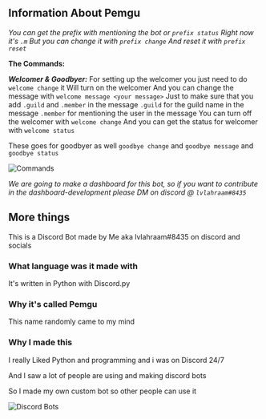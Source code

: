 ## Information About Pemgu
*You can get the prefix with mentioning the bot or `prefix status`*
*Right now it's `.m`*
*But you can change it with `prefix change`*
*And reset it with `prefix reset`*

**The Commands:**

***Welcomer & Goodbyer:***
For setting up the welcomer you just need to do `welcome change` it Will turn on the welcomer
And you can change the message with `welcome message <your message>`
Just to make sure that you add `.guild` and `.member` in the message
`.guild` for the guild name in the message
`.member` for mentioning the user in the message
You can turn off the welcomer with `welcome change`
And you can get the status for welcomer with `welcome status`

These goes for goodbyer as well
`goodbye change` and `goodbye message` and `goodbye status`

![Commands](https://cdn.discordapp.com/attachments/824216160425869312/901038923575357480/unknown.png)

*We are going to make a dashboard for this bot, so if you want to contribute in the dashboard-development please DM on discord @ `lvlahraam#8435`*

## More things
This is a Discord Bot made by Me aka lvlahraam#8435 on discord and socials

### What language was it made with
It's written in Python with Discord.py

### Why it's called Pemgu
This name randomly came to my mind

### Why I made this
I really Liked Python and programming and i was on Discord 24/7

And I saw a lot of people are using and making discord bots

So I made my own custom bot so other people can use it

![Discord Bots](https://top.gg/api/widget/844226171972616205.svg)
